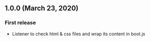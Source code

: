 ## 1.0.0 (March 23, 2020)

### First release

* Listener to check html & css files and wrap its content in boot.js
